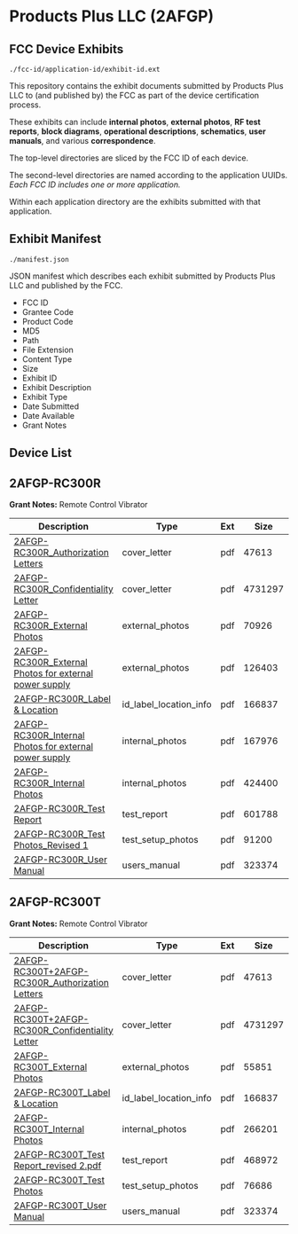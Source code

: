 # Products Plus LLC (2AFGP)
## FCC Device Exhibits

```
./fcc-id/application-id/exhibit-id.ext
```

This repository contains the exhibit documents submitted by Products Plus LLC to (and published by) the FCC as part of the device certification process.

These exhibits can include **internal photos**, **external photos**, **RF test reports**, **block diagrams**, **operational descriptions**, **schematics**, **user manuals**, and various **correspondence**.

The top-level directories are sliced by the FCC ID of each device.

The second-level directories are named according to the application UUIDs. *Each FCC ID includes one or more application.*

Within each application directory are the exhibits submitted with that application. 

## Exhibit Manifest

```
./manifest.json
```

JSON manifest which describes each exhibit submitted by Products Plus LLC and published by the FCC.

- FCC ID
- Grantee Code
- Product Code
- MD5
- Path
- File Extension
- Content Type
- Size
- Exhibit ID
- Exhibit Description
- Exhibit Type
- Date Submitted
- Date Available
- Grant Notes

## Device List
## 2AFGP-RC300R
**Grant Notes:** Remote Control Vibrator

| Description | Type | Ext | Size | Submitted | Available |
| ----------- | ---- | --- | ---- | --------- | --------- |
| [2AFGP-RC300R_Authorization Letters](2AFGP-RC300R/341e5664b4f38af08c53f762747fd51e/2714469.pdf) | cover_letter | pdf | 47613 | 2015-08-18 | 2015-08-19 |
| [2AFGP-RC300R_Confidentiality Letter](2AFGP-RC300R/341e5664b4f38af08c53f762747fd51e/2714471.pdf) | cover_letter | pdf | 4731297 | 2015-08-18 | 2015-08-19 |
| [2AFGP-RC300R_External Photos](2AFGP-RC300R/341e5664b4f38af08c53f762747fd51e/2718401.pdf) | external_photos | pdf | 70926 | 2015-08-18 | 2015-08-19 |
| [2AFGP-RC300R_External Photos for external power supply](2AFGP-RC300R/341e5664b4f38af08c53f762747fd51e/2718400.pdf) | external_photos | pdf | 126403 | 2015-08-18 | 2015-08-19 |
| [2AFGP-RC300R_Label & Location](2AFGP-RC300R/341e5664b4f38af08c53f762747fd51e/2714481.pdf) | id_label_location_info | pdf | 166837 | 2015-08-18 | 2015-08-19 |
| [2AFGP-RC300R_Internal Photos for external power supply](2AFGP-RC300R/341e5664b4f38af08c53f762747fd51e/2718402.pdf) | internal_photos | pdf | 167976 | 2015-08-18 | 2015-08-19 |
| [2AFGP-RC300R_Internal Photos](2AFGP-RC300R/341e5664b4f38af08c53f762747fd51e/2718403.pdf) | internal_photos | pdf | 424400 | 2015-08-18 | 2015-08-19 |
| [2AFGP-RC300R_Test Report](2AFGP-RC300R/341e5664b4f38af08c53f762747fd51e/2718408.pdf) | test_report | pdf | 601788 | 2015-08-18 | 2015-08-19 |
| [2AFGP-RC300R_Test Photos_Revised 1](2AFGP-RC300R/341e5664b4f38af08c53f762747fd51e/2718409.pdf) | test_setup_photos | pdf | 91200 | 2015-08-18 | 2015-08-19 |
| [2AFGP-RC300R_User Manual](2AFGP-RC300R/341e5664b4f38af08c53f762747fd51e/2714487.pdf) | users_manual | pdf | 323374 | 2015-08-18 | 2015-08-19 |
## 2AFGP-RC300T
**Grant Notes:** Remote Control Vibrator

| Description | Type | Ext | Size | Submitted | Available |
| ----------- | ---- | --- | ---- | --------- | --------- |
| [2AFGP-RC300T+2AFGP-RC300R_Authorization Letters](2AFGP-RC300T/bcf0f2000baeaf06f3a83a4863698734/2714469.pdf) | cover_letter | pdf | 47613 | 2015-08-13 | 2015-08-17 |
| [2AFGP-RC300T+2AFGP-RC300R_Confidentiality Letter](2AFGP-RC300T/bcf0f2000baeaf06f3a83a4863698734/2714471.pdf) | cover_letter | pdf | 4731297 | 2015-08-13 | 2015-08-17 |
| [2AFGP-RC300T_External Photos](2AFGP-RC300T/bcf0f2000baeaf06f3a83a4863698734/2714476.pdf) | external_photos | pdf | 55851 | 2015-08-13 | 2015-08-17 |
| [2AFGP-RC300T_Label & Location](2AFGP-RC300T/bcf0f2000baeaf06f3a83a4863698734/2714481.pdf) | id_label_location_info | pdf | 166837 | 2015-08-13 | 2015-08-17 |
| [2AFGP-RC300T_Internal Photos](2AFGP-RC300T/bcf0f2000baeaf06f3a83a4863698734/2714480.pdf) | internal_photos | pdf | 266201 | 2015-08-13 | 2015-08-17 |
| [2AFGP-RC300T_Test Report_revised 2.pdf](2AFGP-RC300T/bcf0f2000baeaf06f3a83a4863698734/2714485.pdf) | test_report | pdf | 468972 | 2015-08-13 | 2015-08-17 |
| [2AFGP-RC300T_Test Photos](2AFGP-RC300T/bcf0f2000baeaf06f3a83a4863698734/2714486.pdf) | test_setup_photos | pdf | 76686 | 2015-08-13 | 2015-08-17 |
| [2AFGP-RC300T_User Manual](2AFGP-RC300T/bcf0f2000baeaf06f3a83a4863698734/2714487.pdf) | users_manual | pdf | 323374 | 2015-08-13 | 2015-08-17 |
